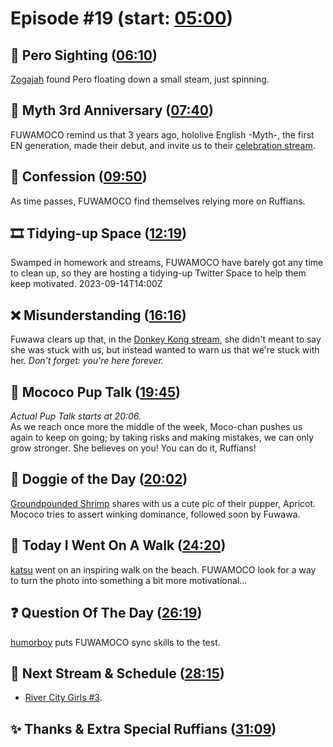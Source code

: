 # Episode #19 (start: [05:00](https://youtu.be/8w8utBUJwEY?t=05m00s))

## 👀 Pero Sighting  ([06:10](https://youtu.be/8w8utBUJwEY?t=06m10s))

[Zogajah](https://twitter.com/zogajah/status/1697460559141343503) found Pero floating down a small steam, just spinning.

## 🎊 Myth 3rd Anniversary ([07:40](https://youtu.be/8w8utBUJwEY?t=07m40s))

FUWAMOCO remind us that 3 years ago, hololive English -Myth-, the first EN generation, made their debut, and invite us to their [celebration stream](https://youtu.be/gYEsfr1Y-CI).

## 🙊 Confession ([09:50](https://youtu.be/8w8utBUJwEY?t=09m50s))

As time passes, FUWAMOCO find themselves relying more on Ruffians.

## 🎞️ Tidying-up Space ([12:19](https://youtu.be/8w8utBUJwEY?t=12m19s))

Swamped in homework and streams, FUWAMOCO have barely got any time to clean up, so they are hosting a tidying-up Twitter Space to help them keep motivated. 2023-09-14T14:00Z

## ❌ Misunderstanding ([16:16](https://youtu.be/8w8utBUJwEY?t=16m16s))

Fuwawa clears up that, in the [Donkey Kong stream](https://youtu.be/ndNZ1ClWZ6g), she didn't meant to say she was stuck with us, but instead wanted to warn us that we're stuck with her. *Don't forget: you're here forever.*

## 📣 Mococo Pup Talk ([19:45](https://youtu.be/8w8utBUJwEY?t=19m45s))

*Actual Pup Talk starts at 20:06.*  
As we reach once more the middle of the week, Moco-chan pushes us again to keep on going; by taking risks and making mistakes, we can only grow stronger. She believes on you! You can do it, Ruffians!

## 🐶 Doggie of the Day ([20:02](https://youtu.be/8w8utBUJwEY?t=20m02s))

[Groundpounded Shrimp](https://twitter.com/Loc_Panda/status/1691828105336483884) shares with us a cute pic of their pupper, Apricot. Mococo tries to assert winking dominance, followed soon by Fuwawa.

## 🚶 Today I Went On A Walk ([24:20](https://youtu.be/8w8utBUJwEY?t=24m20s))

[katsu](https://twitter.com/katsupantsu/status/1699085182396162443) went on an inspiring walk on the beach. FUWAMOCO look for a way to turn the photo into something a bit more motivational…

## ❓ Question Of The Day ([26:19](https://youtu.be/8w8utBUJwEY?t=26m19s))

[humorboy](https://vxtwitter.com/2humorboy/status/1694187446320418898) puts FUWAMOCO sync skills to the test.

## 📅 Next Stream & Schedule ([28:15](https://youtu.be/8w8utBUJwEY?t=28m15s))

* [River City Girls #3](https://youtu.be/83nCZ3DPUJo).

## ✨ Thanks & Extra Special Ruffians ([31:09](https://youtu.be/8w8utBUJwEY?t=31m09s))
